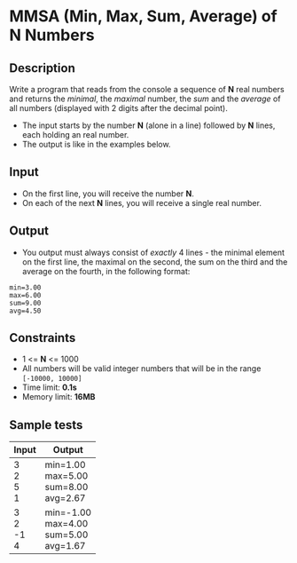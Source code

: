 # MMSA (Min, Max, Sum, Average) of N Numbers

## Description
Write a program that reads from the console a sequence of **N** real numbers and returns the *minimal*, the *maximal* number, the *sum* and the *average* of all numbers (displayed with 2 digits after the decimal point).
  - The input starts by the number **N** (alone in a line) followed by **N** lines, each holding an real number.
  - The output is like in the examples below.

## Input
- On the first line, you will receive the number **N**.
- On each of the next **N** lines, you will receive a single real number.

## Output
- You output must always consist of *exactly* 4 lines - the minimal element on the first line, the maximal on the second, the sum on the third and the average on the fourth, in the following format:

```
min=3.00
max=6.00
sum=9.00
avg=4.50
```

## Constraints
- 1 <= **N** <= 1000
- All numbers will be valid integer numbers that will be in the range `[-10000, 10000]`
- Time limit: **0.1s**
- Memory limit: **16MB**

## Sample tests

|       Input       |               Output                 |
|-------------------|--------------------------------------|
| 3<br>2<br>5<br>1  | min=1.00<br>max=5.00<br>sum=8.00<br>avg=2.67  |
| 3<br>2<br>-1<br>4 | min=-1.00<br>max=4.00<br>sum=5.00<br>avg=1.67 |